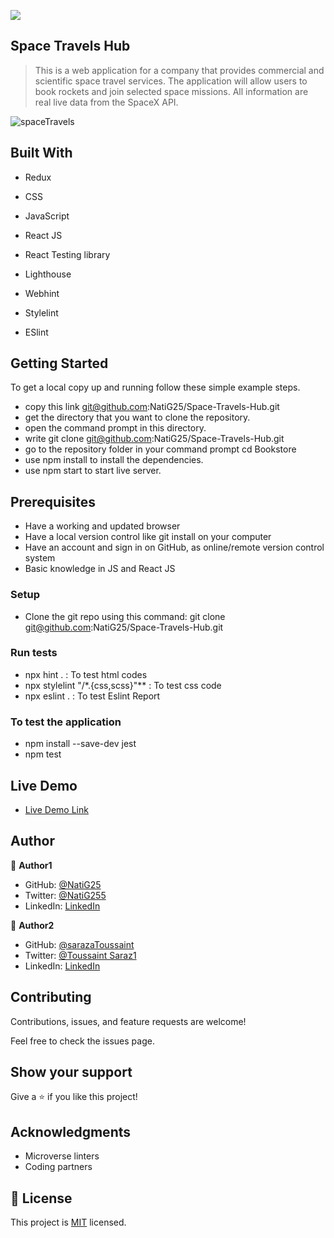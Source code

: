 ![](https://img.shields.io/badge/Microverse-blueviolet)

## Space Travels Hub
> This is a web application for a company that provides commercial and scientific space travel services. The application will allow users to book rockets and join selected space missions. All information are real live data from the SpaceX API.

![spaceTravels](https://user-images.githubusercontent.com/86069740/206186603-1760049e-1396-435a-ba7c-82bacc193aba.png)

## Built With

- Redux

- CSS

- JavaScript

- React JS

- React Testing library

- Lighthouse

- Webhint

- Stylelint

- ESlint

## Getting Started

To get a local copy up and running follow these simple example steps.

- copy this link git@github.com:NatiG25/Space-Travels-Hub.git
- get the directory that you want to clone the repository.
- open the command prompt in this directory.
- write git clone git@github.com:NatiG25/Space-Travels-Hub.git
- go to the repository folder in your command prompt cd Bookstore
- use npm install to install the dependencies.
- use npm start to start live server.

## Prerequisites

- Have a working and updated browser
- Have a local version control like git install on your computer
- Have an account and sign in on GitHub, as online/remote version control system
- Basic knowledge in JS and React JS

### Setup

- Clone the git repo using this command: git clone git@github.com:NatiG25/Space-Travels-Hub.git

### Run tests

- npx hint . : To test html codes
- npx stylelint "/*.{css,scss}"** : To test css code
- npx eslint . : To test Eslint Report

### To test the application

- npm install --save-dev jest
- npm test

## Live Demo

- [Live Demo Link](spacehub1.netlify.app)

## Author

👤 **Author1**

- GitHub: [@NatiG25](https://github.com/NatiG25)
- Twitter: [@NatiG255](https://twitter.com/NatiG87702270)
- LinkedIn: [LinkedIn](https://linkedin.com/in/temesgen-g-gorgis-0910a6229 )

👤 **Author2**

- GitHub: [@sarazaToussaint](https://github.com/sarazaToussaint)
- Twitter: [@Toussaint Saraz1](https://twitter.com/ToussaintSaraz1)
- LinkedIn: [LinkedIn](https://www.linkedin.com/in/toussaint-saraza-841b111ba/) 

## Contributing

Contributions, issues, and feature requests are welcome!

Feel free to check the issues page.

## Show your support

Give a ⭐️ if you like this project!

## Acknowledgments

- Microverse linters
- Coding partners

## 📝 License

This project is [MIT](./LICENSE) licensed.
